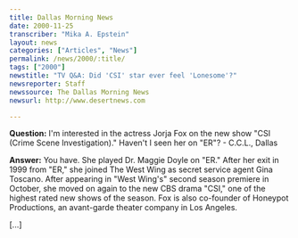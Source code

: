 ```yaml
---
title: Dallas Morning News
date: 2000-11-25
transcriber: "Mika A. Epstein"
layout: news
categories: ["Articles", "News"]
permalink: /news/2000/:title/
tags: ["2000"]
newstitle: "TV Q&A: Did 'CSI' star ever feel 'Lonesome'?"
newsreporter: Staff
newssource: The Dallas Morning News
newsurl: http://www.desertnews.com

---
```

**Question:** I'm interested in the actress Jorja Fox on the new show "CSI (Crime Scene Investigation)." Haven't I seen her on "ER"? - C.C.L., Dallas

**Answer:** You have. She played Dr. Maggie Doyle on "ER." After her exit in 1999 from "ER," she joined The West Wing as secret service agent Gina Toscano. After appearing in "West Wing's" second season premiere in October, she moved on again to the new CBS drama "CSI," one of the highest rated new shows of the season. Fox is also co-founder of Honeypot Productions, an avant-garde theater company in Los Angeles.

[...]
